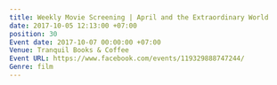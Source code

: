 ```yaml
---
title: Weekly Movie Screening | April and the Extraordinary World
date: 2017-10-05 12:13:00 +07:00
position: 30
Event date: 2017-10-07 00:00:00 +07:00
Venue: Tranquil Books & Coffee
Event URL: https://www.facebook.com/events/119329888747244/
Genre: film
---
```


